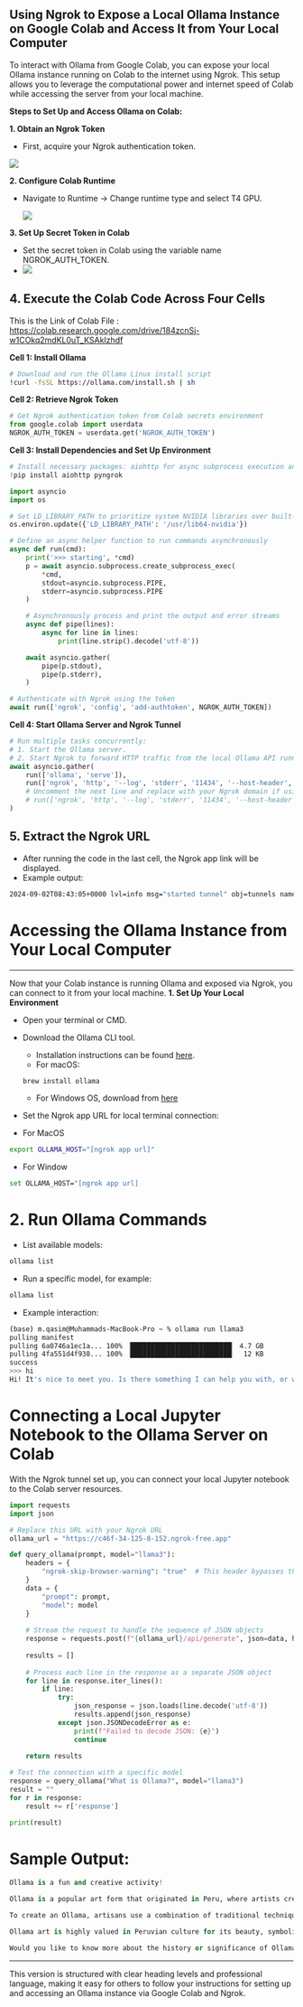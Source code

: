 ## Using Ngrok to Expose a Local Ollama Instance on Google Colab and Access It from Your Local Computer

To interact with Ollama from Google Colab, you can expose your local Ollama instance running on Colab to the internet using Ngrok. This setup allows you to leverage the computational power and internet speed of Colab while accessing the server from your local machine.

**Steps to Set Up and Access Ollama on Colab:**

**1. Obtain an Ngrok Token**
 - First, acquire your Ngrok authentication token.
   
<img src="image1.PNG"></img>

**2. Configure Colab Runtime**

 - Navigate to Runtime -> Change runtime type and select T4 GPU.
   
   <img src="image2.png"></img>
   
**3. Set Up Secret Token in Colab**

   - Set the secret token in Colab using the variable name NGROK_AUTH_TOKEN.
   - 
     <img src="image3.png"></img>
     
## 4. Execute the Colab Code Across Four Cells

This is the Link of Colab File : https://colab.research.google.com/drive/184zcnSj-w1COkq2mdKL0uT_KSAkIzhdf

**Cell 1: Install Ollama**
```bash
# Download and run the Ollama Linux install script
!curl -fsSL https://ollama.com/install.sh | sh
```
**Cell 2: Retrieve Ngrok Token**
```python
# Get Ngrok authentication token from Colab secrets environment
from google.colab import userdata
NGROK_AUTH_TOKEN = userdata.get('NGROK_AUTH_TOKEN')
```
**Cell 3: Install Dependencies and Set Up Environment**
```python
# Install necessary packages: aiohttp for async subprocess execution and pyngrok for Ngrok integration
!pip install aiohttp pyngrok

import asyncio
import os

# Set LD_LIBRARY_PATH to prioritize system NVIDIA libraries over built-in ones
os.environ.update({'LD_LIBRARY_PATH': '/usr/lib64-nvidia'})

# Define an async helper function to run commands asynchronously
async def run(cmd):
    print('>>> starting', *cmd)
    p = await asyncio.subprocess.create_subprocess_exec(
        *cmd,
        stdout=asyncio.subprocess.PIPE,
        stderr=asyncio.subprocess.PIPE
    )

    # Asynchronously process and print the output and error streams
    async def pipe(lines):
        async for line in lines:
            print(line.strip().decode('utf-8'))

    await asyncio.gather(
        pipe(p.stdout),
        pipe(p.stderr),
    )

# Authenticate with Ngrok using the token
await run(['ngrok', 'config', 'add-authtoken', NGROK_AUTH_TOKEN])
```
**Cell 4: Start Ollama Server and Ngrok Tunnel**
```python
# Run multiple tasks concurrently:
# 1. Start the Ollama server.
# 2. Start Ngrok to forward HTTP traffic from the local Ollama API running on localhost:11434.
await asyncio.gather(
    run(['ollama', 'serve']),
    run(['ngrok', 'http', '--log', 'stderr', '11434', '--host-header', 'localhost:11434']),
    # Uncomment the next line and replace with your Ngrok domain if using a static URL
    # run(['ngrok', 'http', '--log', 'stderr', '11434', '--host-header', 'localhost:11434', '--domain', 'insert-your-static-ngrok-domain-here']),
)
```
## 5. Extract the Ngrok URL
 - After running the code in the last cell, the Ngrok app link will be displayed.
 - Example output:
 ```bash
2024-09-02T08:43:05+0000 lvl=info msg="started tunnel" obj=tunnels name=command_line addr=http://localhost:11434 url=https://c46f-34-125-8-152.ngrok-free.app
 ```
# Accessing the Ollama Instance from Your Local Computer
------------------------------------------------------
Now that your Colab instance is running Ollama and exposed via Ngrok, you can connect to it from your local machine.
**1. Set Up Your Local Environment**

 - Open your terminal or CMD.

 - Download the Ollama CLI tool.

     - Installation instructions can be found [here](https://github.com/ollama/ollama?tab=readme-ov-file).
     - For macOS:
    ```bash
    brew install ollama
    ```
    - For Windows OS, download from [here](https://ollama.com/download/OllamaSetup.exe) 

 - Set the Ngrok app URL for local terminal connection:
 - For MacOS
  ```bash
  export OLLAMA_HOST="[ngrok app url]"
  ```
 - For Window
 ```bash
 set OLLAMA_HOST="[ngrok app url]
 ```
# 2. Run Ollama Commands
 - List available models:
 ```bash
 ollama list
 ```
- Run a specific model, for example:
 ```bash
 ollama list
 ```
- Example interaction:
```bash
(base) m.qasim@Muhammads-MacBook-Pro ~ % ollama run llama3
pulling manifest 
pulling 6a0746a1ec1a... 100% ▕█████████████████████████▏ 4.7 GB                         
pulling 4fa551d4f938... 100% ▕█████████████████████████▏  12 KB                         
success 
>>> hi
Hi! It's nice to meet you. Is there something I can help you with, or would you like to chat?
```

# Connecting a Local Jupyter Notebook to the Ollama Server on Colab
With the Ngrok tunnel set up, you can connect your local Jupyter notebook to the Colab server resources.
```python
import requests
import json

# Replace this URL with your Ngrok URL
ollama_url = "https://c46f-34-125-8-152.ngrok-free.app"

def query_ollama(prompt, model="llama3"):
    headers = {
        "ngrok-skip-browser-warning": "true"  # This header bypasses the Ngrok browser warning
    }
    data = {
        "prompt": prompt,
        "model": model
    }
    
    # Stream the request to handle the sequence of JSON objects
    response = requests.post(f"{ollama_url}/api/generate", json=data, headers=headers, stream=True)
    
    results = []
    
    # Process each line in the response as a separate JSON object
    for line in response.iter_lines():
        if line:
            try:
                json_response = json.loads(line.decode('utf-8'))
                results.append(json_response)
            except json.JSONDecodeError as e:
                print(f"Failed to decode JSON: {e}")
                continue
    
    return results

# Test the connection with a specific model
response = query_ollama("What is Ollama?", model="llama3")
result = ""
for r in response:
    result += r['response']

print(result)
```
# Sample Output:
```python
Ollama is a fun and creative activity!

Ollama is a popular art form that originated in Peru, where artists create intricate designs on the surface of gourds (a type of squash). The word "ollama" comes from the Quechua language, which means "decorated vessel".

To create an Ollama, artisans use a combination of traditional techniques and modern tools to carve, paint, and decorate the gourd. The process involves hollowing out the interior of the gourd, then applying layers of colorful designs, patterns, and sometimes even 3D elements.

Ollama art is highly valued in Peruvian culture for its beauty, symbolism, and storytelling qualities. Each piece often represents a specific theme, such as nature, mythology, or cultural heritage.

Would you like to know more about the history or significance of Ollama?
```
-------------------------------------------------------
This version is structured with clear heading levels and professional language, making it easy for others to follow your instructions for setting up and accessing an Ollama instance via Google Colab and Ngrok.
